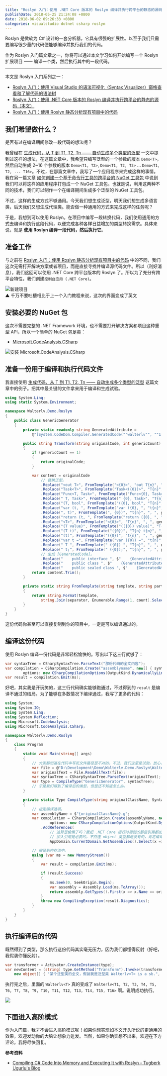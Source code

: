 ```yaml
---
title: "Roslyn 入门：使用 .NET Core 版本的 Roslyn 编译并执行跨平台的静态的源码"
publishDate: 2018-05-25 21:24:08 +0800
date: 2018-06-02 09:26:33 +0800
categories: visualstudio dotnet csharp roslyn
---
```


Roslyn 是微软为 C# 设计的一套分析器，它具有很强的扩展性。以至于我们只需要编写很少量的代码便能够编译并执行我们的代码。

作为 Roslyn 入门篇文章之一，你将可以通过本文学习如何开始编写一个 Roslyn 扩展项目 —— 编译一个类，然后执行其中的一段代码。

---

本文是 Roslyn 入门系列之一：

- [Roslyn 入门：使用 Visual Studio 的语法可视化（Syntax Visualizer）窗格查看和了解代码的语法树](/post/roslyn-syntax-visualizer)
- [Roslyn 入门：使用 .NET Core 版本的 Roslyn 编译并执行跨平台的静态的源码（本文）](/post/compile-and-invoke-code-using-roslyn)
- [Roslyn 入门：使用 Roslyn 静态分析现有项目中的代码](/post/analysis-code-of-existed-projects-using-roslyn)

<div id="toc"></div>

## 我们希望做什么？

是否有过在编译期间修改一段代码的想法呢？

我曾经在 [生成代码，从 T 到 T1, T2, Tn —— 自动生成多个类型的泛型](/post/generate-code-of-generic-types) 一文中提到过这样的想法，在这篇文章中，我希望只编写泛型的一个参数的版本 `Demo<T>`，然后自动生成 2~16 个参数的版本 `Demo<T1, T2>`, `Demo<T1, T2, T3>` ... `Demo<T1, T2, ... T16>`。不过，在那篇文章中，我写了一个应用程序来完成这样的事情。我在另一篇文章 [如何创建一个基于命令行工具的跨平台的 NuGet 工具包](/post/create-a-cross-platform-command-based-nuget-tool) 中说到我们可以将这样的应用程序打包成一个 NuGet 工具包。也就是说，利用这两种不同的技术，我们可以制作一个在编译期间生成多个泛型的 NuGet 工具包。

不过，这样的生成方式不够通用。今天我们想生成泛型，明天我们想生成多语言类，后天我们又想生成代理类。能否做一种通用的方式来完成这样的任务呢？

于是，我想到可以使用 Roslyn。在项目中编写一段转换代码，我们使用通用的方式去编译和执行这段代码，以便完成各种各样日益增加的类型转换需求。具体来说，就是 **使用 Roslyn 编译一段代码，然后执行它**。

## 准备工作

与之前在 [Roslyn 入门：使用 Roslyn 静态分析现有项目中的代码](/post/analysis-code-of-existed-projects-using-roslyn) 中的不同，我们这次无需打开解决方案或者项目，而是直接寻找并编译源代码文件。所以（利好消息），我们这回可以使用 .NET Core 跨平台版本的 Roslyn 了。所以为了充分有跨平台特性，我们创建`控制台应用 (.NET Core)`。

![新建项目](/static/posts/2018-05-25-20-17-01.png)  
▲ 千万不要吐槽相比于上一个入门教程来说，这次的界面变成了英文

## 安装必要的 NuGet 包

这次不需要完整的 .NET Framework 环境，也不需要打开解决方案和项目这种重型 API，所以一个简单的 NuGet 包足矣：

- [Microsoft.CodeAnalysis.CSharp](https://www.nuget.org/packages/Microsoft.CodeAnalysis.CSharp/)

![安装 Microsoft.CodeAnalysis.CSharp](/static/posts/2018-05-25-20-25-10.png)

## 准备一份用于编译和执行代码文件

我直接使用 [生成代码，从 T 到 T1, T2, Tn —— 自动生成多个类型的泛型](/post/generate-code-of-generic-types) 这篇文章中的例子。把其中最关键的文件拿来用于编译和生成试验。

```csharp
using System.Linq;
using static System.Environment;

namespace Walterlv.Demo.Roslyn
{
    public class GenericGenerator
    {
        private static readonly string GeneratedAttribute =
            @"[System.CodeDom.Compiler.GeneratedCode(""walterlv"", ""1.0"")]";

        public string Transform(string originalCode, int genericCount)
        {
            if (genericCount == 1)
            {
                return originalCode;
            }

            var content = originalCode
                // 替换泛型。
                .Replace("<out T>", FromTemplate("<{0}>", "out T{n}", ", ", genericCount))
                .Replace("Task<T>", FromTemplate("Task<({0})>", "T{n}", ", ", genericCount))
                .Replace("Func<T, Task>", FromTemplate("Func<{0}, Task>", "T{n}", ", ", genericCount))
                .Replace(" T, Task>", FromTemplate(" {0}, Task>", "T{n}", ", ", genericCount))
                .Replace("(T, bool", FromTemplate("({0}, bool", "T{n}", ", ", genericCount))
                .Replace("var (t, ", FromTemplate("var ({0}, ", "t{n}", ", ", genericCount))
                .Replace(", t)", FromTemplate(", {0})", "t{n}", ", ", genericCount))
                .Replace("return (t, ", FromTemplate("return ({0}, ", "t{n}", ", ", genericCount))
                .Replace("<T>", FromTemplate("<{0}>", "T{n}", ", ", genericCount))
                .Replace("(T value)", FromTemplate("(({0}) value)", "T{n}", ", ", genericCount))
                .Replace("(T t)", FromTemplate("({0})", "T{n} t{n}", ", ", genericCount))
                .Replace("(t)", FromTemplate("({0})", "t{n}", ", ", genericCount))
                .Replace("var t =", FromTemplate("var ({0}) =", "t{n}", ", ", genericCount))
                .Replace(" T ", FromTemplate(" ({0}) ", "T{n}", ", ", genericCount))
                .Replace(" t;", FromTemplate(" ({0});", "t{n}", ", ", genericCount))
                // 生成 [GeneratedCode]。
                .Replace("    public interface ", $"    {GeneratedAttribute}{NewLine}    public interface ")
                .Replace("    public class ", $"    {GeneratedAttribute}{NewLine}    public class ")
                .Replace("    public sealed class ", $"    {GeneratedAttribute}{NewLine}    public sealed class ");
            return content.Trim();
        }

        private static string FromTemplate(string template, string part, string seperator, int count)
        {
            return string.Format(template,
                string.Join(separator, Enumerable.Range(1, count).Select(x => part.Replace("{n}", x.ToString()))));
        }
    }
}
```

这份代码你甚至可以直接复制到你的项目中，一定是可以编译通过的。

## 编译这份代码

使用 Roslyn 编译一份代码是非常轻松愉快的。写出以下这三行就够了：

```csharp
var syntaxTree = CSharpSyntaxTree.ParseText("那份代码的全文内容");
var compilation = CSharpCompilation.Create("assemblyname", new[] { syntaxTree },
        options: new CSharpCompilationOptions(OutputKind.DynamicallyLinkedLibrary));
var result = compilation.Emit(ms);
```

好吧，其实我是开玩笑的，这三行代码确实能够跑通过，不过得到的 `result` 是编译不通过的结局。为了能够在多数情况下编译通过，我写了更多的代码：

```csharp
using System;
using System.IO;
using System.Linq;
using System.Reflection;
using Microsoft.CodeAnalysis;
using Microsoft.CodeAnalysis.CSharp;

namespace Walterlv.Demo.Roslyn
{
    class Program
    {
        static void Main(string[] args)
        {
            // 大家都知道在代码中写死文件路径是不对的，不过，我们这里是试验。放心，我会改的！
            var file = @"D:\Development\Demo\Walterlv.Demo.Roslyn\Walterlv.Demo.Roslyn.Tests\GenericGenerator.cs";
            var originalText = File.ReadAllText(file);
            var syntaxTree = CSharpSyntaxTree.ParseText(originalText);
            var type = CompileType("GenericGenerator", syntaxTree);
            // 于是我们得到了编译后的类型，但是还不知道怎么办。
        }

        private static Type CompileType(string originalClassName, SyntaxTree syntaxTree)
        {
            // 指定编译选项。
            var assemblyName = $"{originalClassName}.g";
            var compilation = CSharpCompilation.Create(assemblyName, new[] { syntaxTree },
                    options: new CSharpCompilationOptions(OutputKind.DynamicallyLinkedLibrary))
                .AddReferences(
                    // 这算是偷懒了吗？我把 .NET Core 运行时用到的那些引用都加入到引用了。
                    // 加入引用是必要的，不然连 object 类型都是没有的，肯定编译不通过。
                    AppDomain.CurrentDomain.GetAssemblies().Select(x => MetadataReference.CreateFromFile(x.Location)));

            // 编译到内存流中。
            using (var ms = new MemoryStream())
            {
                var result = compilation.Emit(ms);

                if (result.Success)
                {
                    ms.Seek(0, SeekOrigin.Begin);
                    var assembly = Assembly.Load(ms.ToArray());
                    return assembly.GetTypes().First(x => x.Name == originalClassName);
                }
                throw new CompilingException(result.Diagnostics);
            }
        }
    }
}
```

## 执行编译后的代码

既然得到了类型，那么执行这份代码其实毫无压力，因为我们都懂得反射（好吧，我假装你懂反射）。

```csharp
var transformer = Activator.CreateInstance(type);
var newContent = (string) type.GetMethod("Transform").Invoke(transformer,
    new object[] { "某个泛型类的全文，假装我是泛型类 Walterlv<T> is a sb.", 2 });
```

执行完之后，里面的 `Walterlv<T>` 真的变成了 `Walterlv<T1, T2, T3, T4, T5, T6, T7, T8, T9, T10, T11, T12, T13, T14, T15, T16>` 啊。说明成功执行。

![](/static/posts/2018-05-25-21-14-40.png)

## 下面进入高阶模式

作为入门篇，我才不会进入高阶模式呢！如果你想实现如本文开头所说的更通用的效果，欢迎发动你的大脑让想象力迸发。当然，如果你确实想不出来，欢迎在下方评论，我将尽快回复。

**参考资料**

- [Compiling C# Code Into Memory and Executing It with Roslyn - Tugberk Ugurlu's Blog](http://www.tugberkugurlu.com/archive/compiling-c-sharp-code-into-memory-and-executing-it-with-roslyn)
